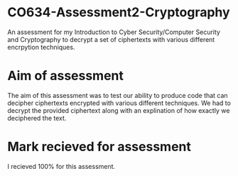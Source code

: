 # CO634-Assessment2-Cryptography
An assessment for my Introduction to Cyber Security/Computer Security and Cryptography to decrypt a set of ciphertexts with various different encrpytion techniques.

<h1> Aim of assessment </h1>
The aim of this assessment was to test our ability to produce code that can decipher ciphertexts encrypted with various different techniques. We had to decrypt the provided ciphertext along with an explination of how exactly we deciphered the text.

<h1> Mark recieved for assessment </h1>
I recieved 100% for this assessment.
